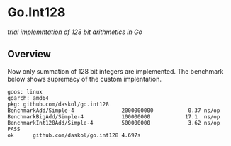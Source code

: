 # Go.Int128

*trial implemntation of 128 bit arithmetics in Go*

## Overview

Now only summation of 128 bit integers are implemented. The benchmark below
shows supremacy of the custom implentation.

```
goos: linux
goarch: amd64
pkg: github.com/daskol/go.int128
BenchmarkAdd/Simple-4               2000000000           0.37 ns/op
BenchmarkBigAdd/Simple-4            100000000           17.1  ns/op
BenchmarkInt128Add/Simple-4         500000000            3.62 ns/op
PASS
ok      github.com/daskol/go.int128 4.697s
```
